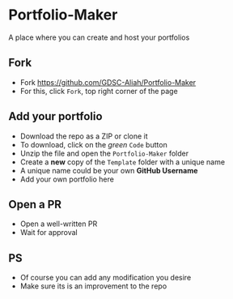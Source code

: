 # Portfolio-Maker
A place where you can create and host your portfolios

## Fork
- Fork https://github.com/GDSC-Aliah/Portfolio-Maker
- For this, click `Fork`, top right corner of the page

## Add your portfolio
- Download the repo as a ZIP or clone it
- To download, click on the *green* `Code` button
- Unzip the file and open the `Portfolio-Maker` folder
- Create a **new** copy of the `Template` folder with a unique name
- A unique name could be your own **GitHub Username**
- Add your own portfolio here

## Open a PR
- Open a well-written PR
- Wait for approval

## PS
- Of course you can add any modification you desire
- Make sure its is an improvement to the repo
